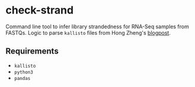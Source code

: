 # check-strand
Command line tool to infer library strandedness for RNA-Seq samples from FASTQs. 
Logic to parse `kallisto` files from Hong Zheng's [blogpost](https://fishycat.netlify.app/en/2017/08/strandness_in_rnaseq/).

## Requirements
* `kallisto`
* `python3`
* `pandas`
